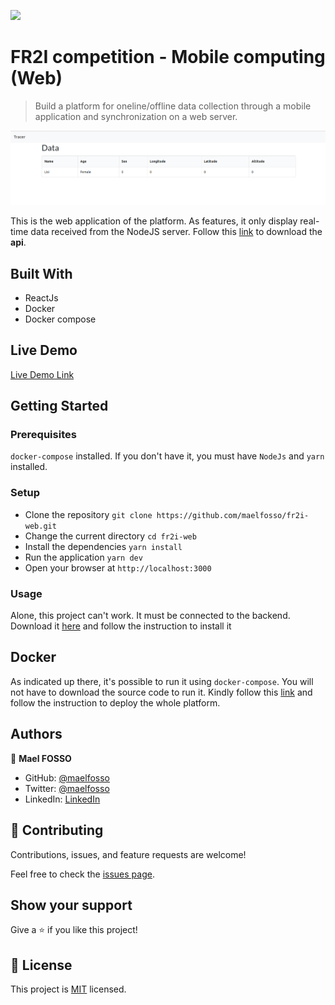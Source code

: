 ![](https://img.shields.io/badge/Microverse-blueviolet)

# FR2I competition - Mobile computing (Web)

> Build a platform for oneline/offline data collection through a mobile application and synchronization on a web server.

![screenshot](./app_screenshot.png)

This is the web application of the platform. As features, it only display real-time data received from the NodeJS server. Follow this [link](https://github.com/maelfosso/fr2i-api) to download the **api**.

## Built With

- ReactJs
- Docker
- Docker compose

## Live Demo

[Live Demo Link](https://maelfosso.github.io/fr2i-web)

## Getting Started

### Prerequisites

`docker-compose` installed. If you don't have it, you must have `NodeJs` and `yarn` installed.

### Setup

- Clone the repository `git clone https://github.com/maelfosso/fr2i-web.git`
- Change the current directory `cd fr2i-web`
- Install the dependencies `yarn install`
- Run the application `yarn dev`
- Open your browser at `http://localhost:3000`

### Usage

Alone, this project can't work. It must be connected to the backend.
Download it [here](https://github.com/maelfosso/fr2i-api) and follow the instruction to install it

## Docker

As indicated up there, it's possible to run it using `docker-compose`.
You will not have to download the source code to run it.
Kindly follow this [link](http://github.com/maelfosso/fr2i-competition) and follow the instruction to deploy the whole platform.

## Authors

👤 **Mael FOSSO**

- GitHub: [@maelfosso](https://github.com/maelfosso)
- Twitter: [@maelfosso](https://twitter.com/maelfosso)
- LinkedIn: [LinkedIn](https://www.linkedin.com/in/mael-fosso-650b6346/)

## 🤝 Contributing

Contributions, issues, and feature requests are welcome!

Feel free to check the [issues page](issues/).

## Show your support

Give a ⭐️ if you like this project!

## 📝 License

This project is [MIT](lic.url) licensed.